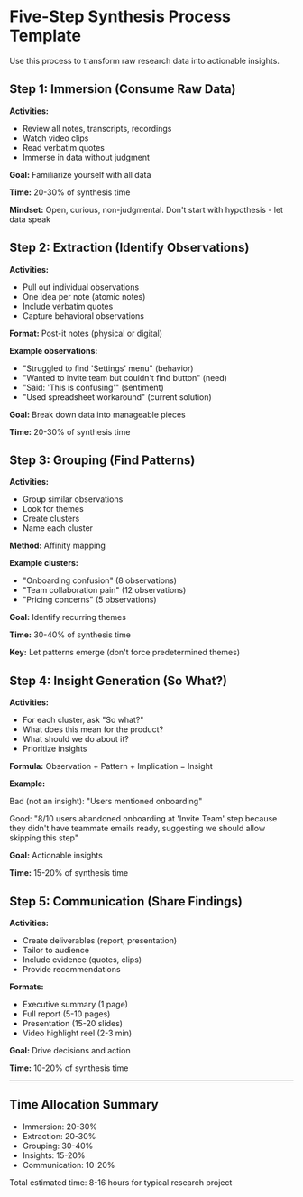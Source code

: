 # Five-Step Synthesis Process Template

Use this process to transform raw research data into actionable insights.

## Step 1: Immersion (Consume Raw Data)

**Activities:**
- Review all notes, transcripts, recordings
- Watch video clips
- Read verbatim quotes
- Immerse in data without judgment

**Goal:** Familiarize yourself with all data

**Time:** 20-30% of synthesis time

**Mindset:** Open, curious, non-judgmental. Don't start with hypothesis - let data speak

## Step 2: Extraction (Identify Observations)

**Activities:**
- Pull out individual observations
- One idea per note (atomic notes)
- Include verbatim quotes
- Capture behavioral observations

**Format:** Post-it notes (physical or digital)

**Example observations:**
- "Struggled to find 'Settings' menu" (behavior)
- "Wanted to invite team but couldn't find button" (need)
- "Said: 'This is confusing'" (sentiment)
- "Used spreadsheet workaround" (current solution)

**Goal:** Break down data into manageable pieces

**Time:** 20-30% of synthesis time

## Step 3: Grouping (Find Patterns)

**Activities:**
- Group similar observations
- Look for themes
- Create clusters
- Name each cluster

**Method:** Affinity mapping

**Example clusters:**
- "Onboarding confusion" (8 observations)
- "Team collaboration pain" (12 observations)
- "Pricing concerns" (5 observations)

**Goal:** Identify recurring themes

**Time:** 30-40% of synthesis time

**Key:** Let patterns emerge (don't force predetermined themes)

## Step 4: Insight Generation (So What?)

**Activities:**
- For each cluster, ask "So what?"
- What does this mean for the product?
- What should we do about it?
- Prioritize insights

**Formula:** Observation + Pattern + Implication = Insight

**Example:**

Bad (not an insight): "Users mentioned onboarding"

Good: "8/10 users abandoned onboarding at 'Invite Team' step because they didn't have teammate emails ready, suggesting we should allow skipping this step"

**Goal:** Actionable insights

**Time:** 15-20% of synthesis time

## Step 5: Communication (Share Findings)

**Activities:**
- Create deliverables (report, presentation)
- Tailor to audience
- Include evidence (quotes, clips)
- Provide recommendations

**Formats:**
- Executive summary (1 page)
- Full report (5-10 pages)
- Presentation (15-20 slides)
- Video highlight reel (2-3 min)

**Goal:** Drive decisions and action

**Time:** 10-20% of synthesis time

---

## Time Allocation Summary

- Immersion: 20-30%
- Extraction: 20-30%
- Grouping: 30-40%
- Insights: 15-20%
- Communication: 10-20%

Total estimated time: 8-16 hours for typical research project
